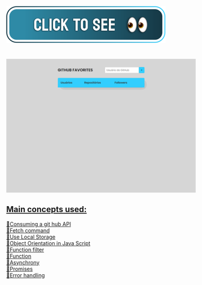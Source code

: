 <img src=""/>

#

<p style="align: center">
    <a href="https://github.com/jacksonMarcelinoFreitas/GitHub_API/settings/pages">
        <img src="https://github.com/jacksonMarcelinoFreitas/Focus_Timer_Challenge/blob/master/assets/button_to_see.png" alt="Button to see the project" 
    </a>
</p>

# 

<img width=1080 src="https://github.com/jacksonMarcelinoFreitas/GitHub_API/blob/master/images/project.gif"/>

## Main concepts used:

🔸Consuming a git hub API<br>
🔸Fetch command<br>
🔸Use Local Storage<br>
🔸Object Orientation in Java Script<br>
🔸Function filter<br>
🔸Function<br>
🔸Asynchrony<br>
🔸Promises<br>
🔸Error handling<br>

